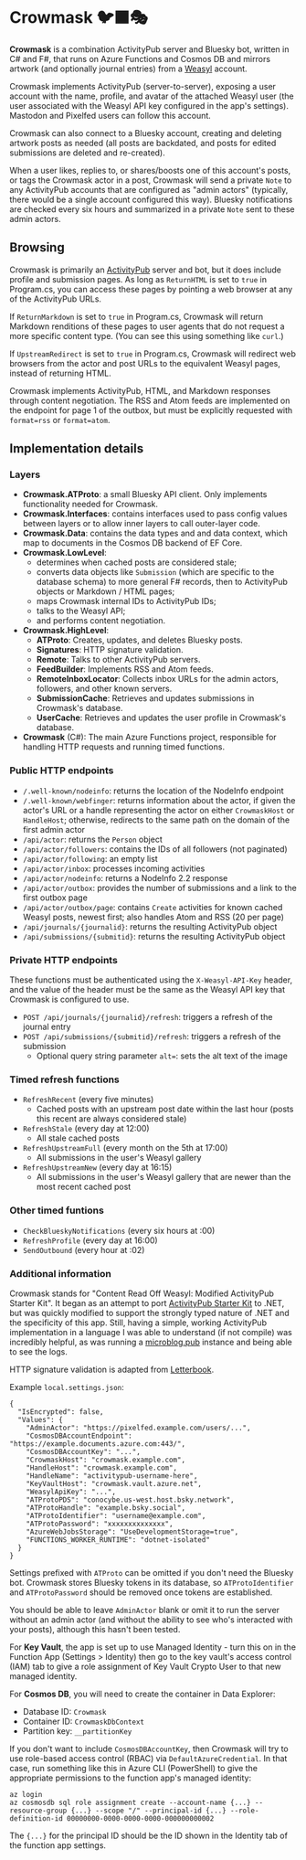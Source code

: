 ﻿# Crowmask 🐦‍⬛🎭

**Crowmask** is a combination ActivityPub server and Bluesky bot, written in
C# and F#, that runs on Azure Functions and Cosmos DB and mirrors artwork (and
optionally journal entries) from a [Weasyl](https://www.weasyl.com/) account.

Crowmask implements ActivityPub (server-to-server), exposing a user account
with the name, profile, and avatar of the attached Weasyl user (the user
associated with the Weasyl API key configured in the app's settings). Mastodon
and Pixelfed users can follow this account.

Crowmask can also connect to a Bluesky account, creating and deleting artwork
posts as needed (all posts are backdated, and posts for edited submissions are
deleted and re-created).

When a user likes, replies to, or shares/boosts one of this account's posts,
or tags the Crowmask actor in a post, Crowmask will send a private `Note` to
any ActivityPub accounts that are configured as "admin actors" (typically,
there would be a single account configured this way). Bluesky notifications
are checked every six hours and summarized in a private `Note` sent to these
admin actors. 

## Browsing

Crowmask is primarily an [ActivityPub](https://www.w3.org/TR/activitypub/)
server and bot, but it does include profile and submission pages. As long as
`ReturnHTML` is set to `true` in Program.cs, you can access these pages by
pointing a web browser at any of the ActivityPub URLs.

If `ReturnMarkdown` is set to `true` in Program.cs, Crowmask will return
Markdown renditions of these pages to user agents that do not request a more
specific content type. (You can see this using something like `curl`.)

If `UpstreamRedirect` is set to `true` in Program.cs, Crowmask will redirect
web browsers from the actor and post URLs to the equivalent Weasyl pages,
instead of returning HTML.

Crowmask implements ActivityPub, HTML, and Markdown responses through content
negotiation. The RSS and Atom feeds are implemented on the endpoint for page 1
of the outbox, but must be explicitly requested with `format=rss` or
`format=atom`.

## Implementation details

### Layers

* **Crowmask.ATProto**: a small Bluesky API client. Only implements functionality needed for Crowmask.
* **Crowmask.Interfaces**: contains interfaces used to pass config values between layers or to allow inner layers to call outer-layer code.
* **Crowmask.Data**: contains the data types and and data context, which map to documents in the Cosmos DB backend of EF Core.
* **Crowmask.LowLevel**:
  * determines when cached posts are considered stale;
  * converts data objects like `Submission` (which are specific to the database schema) to more general F# records, then to ActivityPub objects or Markdown / HTML pages;
  * maps Crowmask internal IDs to ActivityPub IDs;
  * talks to the Weasyl API;
  * and performs content negotiation.
* **Crowmask.HighLevel**:
  * **ATProto**: Creates, updates, and deletes Bluesky posts.
  * **Signatures**: HTTP signature validation.
  * **Remote**: Talks to other ActivityPub servers.
  * **FeedBuilder**: Implements RSS and Atom feeds.
  * **RemoteInboxLocator**: Collects inbox URLs for the admin actors, followers, and other known servers.
  * **SubmissionCache**: Retrieves and updates submissions in Crowmask's database.
  * **UserCache**: Retrieves and updates the user profile in Crowmask's database.
* **Crowmask** (C#): The main Azure Functions project, responsible for handling HTTP requests and running timed functions.

### Public HTTP endpoints

* `/.well-known/nodeinfo`: returns the location of the NodeInfo endpoint
* `/.well-known/webfinger`: returns information about the actor, if given the actor's URL or a handle representing the actor on either `CrowmaskHost` or `HandleHost`; otherwise, redirects to the same path on the domain of the first admin actor
* `/api/actor`: returns the `Person` object
* `/api/actor/followers`: contains the IDs of all followers (not paginated)
* `/api/actor/following`: an empty list
* `/api/actor/inbox`: processes incoming activities
* `/api/actor/nodeinfo`: returns a NodeInfo 2.2 response
* `/api/actor/outbox`: provides the number of submissions and a link to the first outbox page
* `/api/actor/outbox/page`: contains `Create` activities for known cached Weasyl posts, newest first; also handles Atom and RSS (20 per page)
* `/api/journals/{journalid}`: returns the resulting ActivityPub object
* `/api/submissions/{submitid}`: returns the resulting ActivityPub object

### Private HTTP endpoints

These functions must be authenticated using the `X-Weasyl-API-Key` header, and
the value of the header must be the same as the Weasyl API key that Crowmask
is configured to use.

* `POST /api/journals/{journalid}/refresh`: triggers a refresh of the journal entry
* `POST /api/submissions/{submitid}/refresh`: triggers a refresh of the submission
  * Optional query string parameter `alt=`: sets the alt text of the image

### Timed refresh functions

* `RefreshRecent` (every five minutes)
  * Cached posts with an upstream post date within the last hour (posts this recent are always considered stale)
* `RefreshStale` (every day at 12:00)
  * All stale cached posts
* `RefreshUpstreamFull` (every month on the 5th at 17:00)
  * All submissions in the user's Weasyl gallery
* `RefreshUpstreamNew` (every day at 16:15)
  * All submissions in the user's Weasyl gallery that are newer than the most recent cached post

### Other timed funtions

* `CheckBlueskyNotifications` (every six hours at :00)
* `RefreshProfile` (every day at 16:00)
* `SendOutbound` (every hour at :02)

### Additional information

Crowmask stands for "Content Read Off Weasyl: Modified ActivityPub Starter Kit". It began as an attempt
to port [ActivityPub Starter Kit](https://github.com/jakelazaroff/activitypub-starter-kit) to .NET, but
was quickly modified to support the strongly typed nature of .NET and the specificity of this app.
Still, having a simple, working ActivityPub implementation in a language I was able to understand (if
not compile) was incredibly helpful, as was running a [microblog.pub](`https://docs.microblog.pub/`)
instance and being able to see the logs.

HTTP signature validation is adapted from [Letterbook](https://github.com/Letterbook/Letterbook).

Example `local.settings.json`:

    {
      "IsEncrypted": false,
      "Values": {
        "AdminActor": "https://pixelfed.example.com/users/...",
        "CosmosDBAccountEndpoint": "https://example.documents.azure.com:443/",
        "CosmosDBAccountKey": "...",
        "CrowmaskHost": "crowmask.example.com",
        "HandleHost": "crowmask.example.com",
        "HandleName": "activitypub-username-here",
        "KeyVaultHost": "crowmask.vault.azure.net",
        "WeasylApiKey": "...",
        "ATProtoPDS": "conocybe.us-west.host.bsky.network",
        "ATProtoHandle": "example.bsky.social",
        "ATProtoIdentifier": "username@example.com",
        "ATProtoPassword": "xxxxxxxxxxxxxx",
        "AzureWebJobsStorage": "UseDevelopmentStorage=true",
        "FUNCTIONS_WORKER_RUNTIME": "dotnet-isolated"
      }
    }

Settings prefixed with `ATProto` can be omitted if you don't need the Bluesky
bot. Crowmask stores Bluesky tokens in its database, so `ATProtoIdentifier`
and `ATProtoPassword` should be removed once tokens are established.

You should be able to leave `AdminActor` blank or omit it to run the server
without an admin actor (and without the ability to see who's interacted with
your posts), although this hasn't been tested.

For **Key Vault**, the app is set up to use Managed Identity - turn this on in
the Function App (Settings > Identity) then go to the key vault's access
control (IAM) tab to give a role assignment of Key Vault Crypto User to that
new managed identity.

For **Cosmos DB**, you will need to create the container in Data Explorer:

* Database ID: `Crowmask`
* Container ID: `CrowmaskDbContext`
* Partition key: `__partitionKey`

If you don't want to include `CosmosDBAccountKey`, then Crowmask will try to
use role-based access control (RBAC) via `DefaultAzureCredential`. In that
case, run something like this in Azure CLI (PowerShell) to give the
appropriate permissions to the function app's managed identity:

    az login
    az cosmosdb sql role assignment create --account-name {...} --resource-group {...} --scope "/" --principal-id {...} --role-definition-id 00000000-0000-0000-0000-000000000002

The `{...}` for the principal ID should be the ID shown in the Identity tab of
the function app settings.
